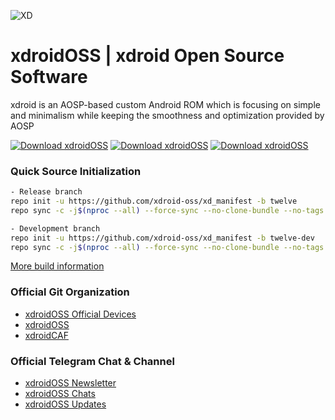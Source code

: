 ![XD](https://raw.githubusercontent.com/xdroid-oss/.github/55654e4a1b88977f60e2116d7cbeed17e87f450b/banner.png)

# xdroidOSS | xdroid Open Source Software

xdroid is an AOSP-based custom Android ROM which is focusing on simple and minimalism while keeping the smoothness and optimization provided by AOSP

[![Download xdroidOSS](https://img.shields.io/sourceforge/dt/xdroidoss.svg)](https://www.pling.com/p/1716794/) [![Download xdroidOSS](https://img.shields.io/sourceforge/dw/xdroidoss.svg)](https://www.pling.com/p/1716794/) [![Download xdroidOSS](https://img.shields.io/sourceforge/dm/xdroidoss.svg)](https://www.pling.com/p/1716794/)

### Quick Source Initialization ###
```bash
- Release branch
repo init -u https://github.com/xdroid-oss/xd_manifest -b twelve
repo sync -c -j$(nproc --all) --force-sync --no-clone-bundle --no-tags

- Development branch
repo init -u https://github.com/xdroid-oss/xd_manifest -b twelve-dev
repo sync -c -j$(nproc --all) --force-sync --no-clone-bundle --no-tags
```
[More build information](https://github.com/xdroid-oss/xd_manifest)

### Official Git Organization
- [xdroidOSS Official Devices](https://github.com/xdroid-devices)
- [xdroidOSS](https://github.com/xdroid-oss)
- [xdroidCAF](https://github.com/xdroid-CAF)

### Official Telegram Chat & Channel
- [xdroidOSS Newsletter](https://t.me/xdroid_news)
- [xdroidOSS Chats](https://t.me/xdroid_chat)
- [xdroidOSS Updates](https://t.me/xdroid_update)
